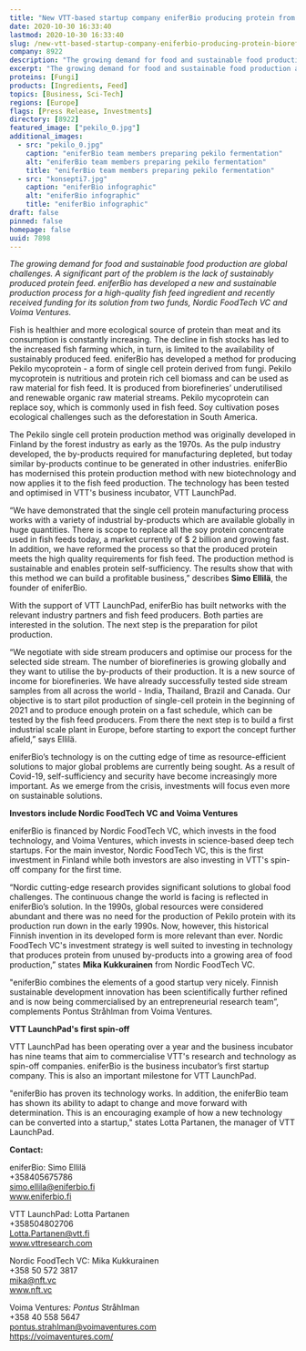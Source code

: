 ```yaml
---
title: "New VTT-based startup company eniferBio producing protein from biorefinery by-products received more than one million euros in funding"
date: 2020-10-30 16:33:40
lastmod: 2020-10-30 16:33:40
slug: /new-vtt-based-startup-company-eniferbio-producing-protein-biorefinery-products-received
company: 8922
description: "The growing demand for food and sustainable food production are global challenges. A significant part of the problem is the lack of sustainably produced protein feed. eniferBio has developed a new and sustainable production process for a high-quality fish feed ingredient and recently received funding for its solution from two funds, Nordic FoodTech VC and Voima Ventures."
excerpt: "The growing demand for food and sustainable food production are global challenges. A significant part of the problem is the lack of sustainably produced protein feed. eniferBio has developed a new and sustainable production process for a high-quality fish feed ingredient and recently received funding for its solution from two funds, Nordic FoodTech VC and Voima Ventures."
proteins: [Fungi]
products: [Ingredients, Feed]
topics: [Business, Sci-Tech]
regions: [Europe]
flags: [Press Release, Investments]
directory: [8922]
featured_image: ["pekilo_0.jpg"]
additional_images:
  - src: "pekilo_0.jpg"
    caption: "eniferBio team members preparing pekilo fermentation"
    alt: "eniferBio team members preparing pekilo fermentation"
    title: "eniferBio team members preparing pekilo fermentation"
  - src: "konsepti7.jpg"
    caption: "eniferBio infographic"
    alt: "eniferBio infographic"
    title: "eniferBio infographic"
draft: false
pinned: false
homepage: false
uuid: 7898
---
```

<p><em>The growing demand for food and sustainable food production are global challenges. A significant part of the problem is the lack of sustainably produced protein feed. eniferBio has developed a new and sustainable production process for a high-quality fish feed ingredient and recently received funding for its solution from two funds, Nordic FoodTech VC and Voima Ventures.</em></p>
<p>Fish is healthier and more ecological source of protein than meat and its consumption is constantly increasing. The decline in fish stocks has led to the increased fish farming which, in turn, is limited to the availability of sustainably produced feed. eniferBio has developed a method for producing Pekilo mycoprotein - a form of single cell protein derived from fungi. Pekilo mycoprotein is nutritious and protein rich cell biomass and can be used as raw material for fish feed. It is produced from biorefineries’ underutilised and renewable organic raw material streams. Pekilo mycoprotein can replace soy, which is commonly used in fish feed. Soy cultivation poses ecological challenges such as the deforestation in South America.</p>
<p>The Pekilo single cell protein production method was originally developed in Finland by the forest industry as early as the 1970s. As the pulp industry developed, the by-products required for manufacturing depleted, but today similar by-products continue to be generated in other industries. eniferBio has modernised this protein production method with new biotechnology and now applies it to the fish feed production. The technology has been tested and optimised in VTT's business incubator, VTT LaunchPad.</p>
<p>“We have demonstrated that the single cell protein manufacturing process works with a variety of industrial by-products which are available globally in huge quantities. There is scope to replace all the soy protein concentrate used in fish feeds today, a market currently of $ 2 billion and growing fast. In addition, we have reformed the process so that the produced protein meets the high quality requirements for fish feed. The production method is sustainable and enables protein self-sufficiency. The results show that with this method we can build a profitable business,” describes <strong>Simo Ellilä</strong>, the founder of eniferBio.</p>
<p>With the support of VTT LaunchPad, eniferBio has built networks with the relevant industry partners and fish feed producers. Both parties are interested in the solution. The next step is the preparation for pilot production.</p>
<p>“We negotiate with side stream producers and optimise our process for the selected side stream. The number of biorefineries is growing globally and they want to utilise the by-products of their production. It is a new source of income for biorefineries. We have already successfully tested side stream samples from all across the world - India, Thailand, Brazil and Canada. Our objective is to start pilot production of single-cell protein in the beginning of 2021 and to produce enough protein on a fast schedule, which can be tested by the fish feed producers. From there the next step is to build a first industrial scale plant in Europe, before starting to export the concept further afield,” says Ellilä.</p>
<p>eniferBio’s technology is on the cutting edge of time as resource-efficient solutions to major global problems are currently being sought. As a result of Covid-19, self-sufficiency and security have become increasingly more important. As we emerge from the crisis, investments will focus even more on sustainable solutions.</p>
<p><strong>Investors include Nordic FoodTech VC and Voima Ventures</strong></p>
<p>eniferBio is financed by Nordic FoodTech VC, which invests in the food technology, and Voima Ventures, which invests in science-based deep tech startups. For the main investor, Nordic FoodTech VC, this is the first investment in Finland while both investors are also investing in VTT's spin-off company for the first time.</p>
<p>“Nordic cutting-edge research provides significant solutions to global food challenges. The continuous change the world is facing is reflected in eniferBio’s solution. In the 1990s, global resources were considered abundant and there was no need for the production of Pekilo protein with its production run down in the early 1990s. Now, however, this historical Finnish invention in its developed form is more relevant than ever. Nordic FoodTech VC's investment strategy is well suited to investing in technology that produces protein from unused by-products into a growing area of ​​food production,” states <strong>Mika Kukkurainen</strong> from Nordic FoodTech VC.</p>
<p>"eniferBio combines the elements of a good startup very nicely. Finnish sustainable development innovation has been scientifically further refined and is now being commercialised by an entrepreneurial research team”, complements Pontus Stråhlman from Voima Ventures.</p>
<p><strong>VTT LaunchPad's first spin-off</strong></p>
<p>VTT LaunchPad has been operating over a year and the business incubator has nine teams that aim to commercialise VTT's research and technology as spin-off companies. eniferBio is the business incubator’s first startup company. This is also an important milestone for VTT LaunchPad.</p>
<p>"eniferBio has proven its technology works. In addition, the eniferBio team has shown its ability to adapt to change and move forward with determination. This is an encouraging example of how a new technology can be converted into a startup," states Lotta Partanen, the manager of VTT LaunchPad.</p>
<p><strong>Contact: </strong></p>
<p>eniferBio: Simo Ellilä<br />
+358405675786<br />
<a href="mailto:simo.ellila@eniferbio.fi">simo.ellila@eniferbio.fi</a><br />
<a href="http://www.eniferbio.fi">www.eniferbio.fi</a>           </p>
<p>VTT LaunchPad: Lotta Partanen<br />
+358504802706<br />
<a href="mailto:Lotta.Partanen@vtt.fi">Lotta.Partanen@vtt.fi</a>   <br />
<a href="http://www.vttresearch.com">www.vttresearch.com</a>  </p>
<p>Nordic FoodTech VC: Mika Kukkurainen<br />
+358 50 572 3817<br />
<a href="mailto:mika@nft.vc">mika@nft.vc</a><br />
<a href="http://www.nft.vc">www.nft.vc</a></p>
<p>Voima Ventures<em>: </em><em>Pontus</em> Stråhlman<br />
+358 40 558 5647<br />
<a href="mailto:pontus.strahlman@voimaventures.com">pontus.strahlman@voimaventures.com</a><br />
<a href="https://voimaventures.com/">https://voimaventures.com/</a></p>

